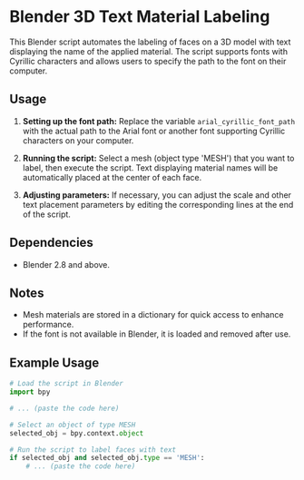 # Blender 3D Text Material Labeling

This Blender script automates the labeling of faces on a 3D model with text displaying the name of the applied material. The script supports fonts with Cyrillic characters and allows users to specify the path to the font on their computer.

## Usage

1. **Setting up the font path:**
   Replace the variable `arial_cyrillic_font_path` with the actual path to the Arial font or another font supporting Cyrillic characters on your computer.

2. **Running the script:**
   Select a mesh (object type 'MESH') that you want to label, then execute the script. Text displaying material names will be automatically placed at the center of each face.

3. **Adjusting parameters:**
   If necessary, you can adjust the scale and other text placement parameters by editing the corresponding lines at the end of the script.

## Dependencies

- Blender 2.8 and above.

## Notes

- Mesh materials are stored in a dictionary for quick access to enhance performance.
- If the font is not available in Blender, it is loaded and removed after use.

## Example Usage

```python
# Load the script in Blender
import bpy

# ... (paste the code here)

# Select an object of type MESH
selected_obj = bpy.context.object

# Run the script to label faces with text
if selected_obj and selected_obj.type == 'MESH':
    # ... (paste the code here)
